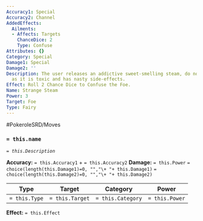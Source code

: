 ```yaml
---
Accuracy1: Special
Accuracy2: Channel
AddedEffects:
  Ailments:
  - Affects: Targets
    ChanceDice: 2
    Type: Confuse
Attributes: {}
Category: Special
Damage1: Special
Damage2: ''
Description: The user releases an addictive sweet-smelling steam, do not be fooled
  as it is toxic and has nasty side-effects.
Effect: Roll 2 Chance Dice to Confuse the Foe.
Name: Strange Steam
Power: 3
Target: Foe
Type: Fairy
---
```


#PokeroleSRD/Moves

### `= this.name` 
*`= this.Description`*

**Accuracy:** `= this.Accuracy1` + `= this.Accuracy2`
**Damage:** `= this.Power` `= choice(length(this.Damage1)=0, "","\+ "+ this.Damage1)` `= choice(length(this.Damage2)=0, "","\+ "+ this.Damage2)`

| Type          | Target          | Category          | Power          |
| ------------- | --------------- | ----------------  | -------------- |
| `= this.Type` | `= this.Target` | `= this.Category` | `= this.Power` | 

**Effect:** `= this.Effect`
